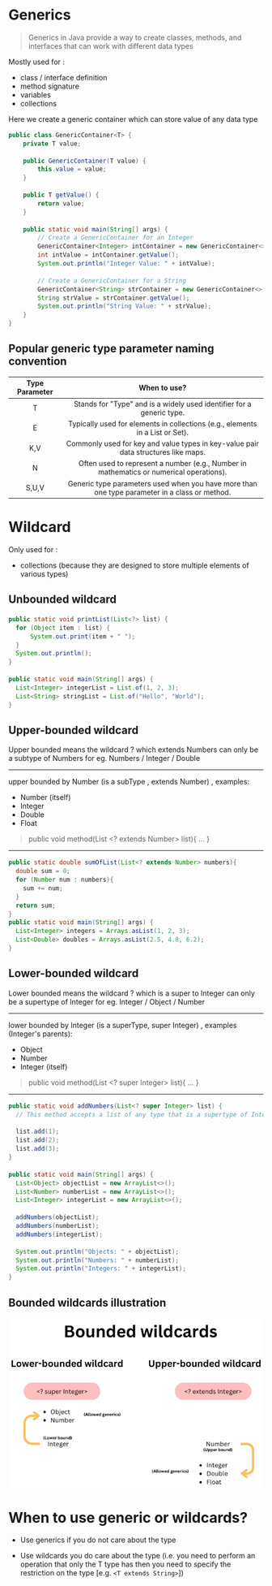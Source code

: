 # Generics

> Generics in Java provide a way to create classes, methods, and interfaces that can work with different data types

Mostly used for :

- class / interface definition
- method signature
- variables
- collections

Here we create a generic container which can store value of any data type

```java
public class GenericContainer<T> {
    private T value;

    public GenericContainer(T value) {
        this.value = value;
    }

    public T getValue() {
        return value;
    }

    public static void main(String[] args) {
        // Create a GenericContainer for an Integer
        GenericContainer<Integer> intContainer = new GenericContainer<>(42);
        int intValue = intContainer.getValue();
        System.out.println("Integer Value: " + intValue);

        // Create a GenericContainer for a String
        GenericContainer<String> strContainer = new GenericContainer<>("Hello, Generics!");
        String strValue = strContainer.getValue();
        System.out.println("String Value: " + strValue);
    }
}

```

## Popular generic type parameter naming convention

| Type Parameter |                                         When to use?                                          |
| :------------: | :-------------------------------------------------------------------------------------------: |
|       T        |             Stands for "Type" and is a widely used identifier for a generic type.             |
|       E        |         Typically used for elements in collections (e.g., elements in a List or Set).         |
|      K,V       |      Commonly used for key and value types in key-value pair data structures like maps.       |
|       N        |    Often used to represent a number (e.g., Number in mathematics or numerical operations).    |
|     S,U,V      | Generic type parameters used when you have more than one type parameter in a class or method. |

# Wildcard

Only used for :

- collections (because they are designed to store multiple elements of various types)

## Unbounded wildcard

```java
public static void printList(List<?> list) {
  for (Object item : list) {
      System.out.print(item + " ");
  }
  System.out.println();
}

public static void main(String[] args) {
  List<Integer> integerList = List.of(1, 2, 3);
  List<String> stringList = List.of("Hello", "World");
}
```

## Upper-bounded wildcard

Upper bounded means the wildcard ? which extends Numbers can only be a subtype of Numbers for eg. Numbers / Integer / Double

---

upper bounded by Number (is a subType , extends Number) , examples:

- Number (itself)
- Integer
- Double
- Float

> public void method(List <? extends Number> list){ ... }

---

```java
public static double sumOfList(List<? extends Number> numbers){
  double sum = 0;
  for (Number num : numbers){
    sum += num;
  }
  return sum;
}
public static void main(String[] args) {
  List<Integer> integers = Arrays.asList(1, 2, 3);
  List<Double> doubles = Arrays.asList(2.5, 4.8, 6.2);
}
```

## Lower-bounded wildcard

Lower bounded means the wildcard ? which is a super to Integer can only be a supertype of Integer for eg. Integer / Object / Number

---

lower bounded by Integer (is a superType, super Integer) , examples (Integer's parents):

- Object
- Number
- Integer (itself)

> public void method(List <? super Integer> list){ ... }

---

```java
public static void addNumbers(List<? super Integer> list) {
  // This method accepts a list of any type that is a supertype of Integer.

  list.add(1);
  list.add(2);
  list.add(3);
}

public static void main(String[] args) {
  List<Object> objectList = new ArrayList<>();
  List<Number> numberList = new ArrayList<>();
  List<Integer> integerList = new ArrayList<>();

  addNumbers(objectList);
  addNumbers(numberList);
  addNumbers(integerList);

  System.out.println("Objects: " + objectList);
  System.out.println("Numbers: " + numberList);
  System.out.println("Integers: " + integerList);
}
```

## Bounded wildcards illustration

![Bounded Wildcards](./images/bounded-wildcards.png)

# When to use generic or wildcards?

- Use generics if you do not care about the type

- Use wildcards you do care about the type
  (i.e. you need to perform an operation that only the T type has then you need to specify the restriction on the type [e.g. `<T extends String>`])

